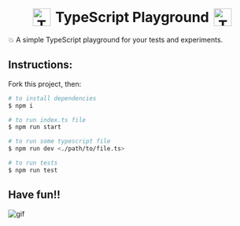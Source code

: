 # <div align="center" style="display: flex; align-items: center;justify-content: center; gap: 10px;"><img src="https://raw.githubusercontent.com/danielcranney/readme-generator/main/public/icons/skills/typescript-colored.svg" width="36" height="36" alt="TypeScript" /> <span>TypeScript Playground</span> <img src="https://raw.githubusercontent.com/danielcranney/readme-generator/main/public/icons/skills/typescript-colored.svg" width="36" height="36" alt="TypeScript" /></div>

💥 A simple TypeScript playground for your tests and experiments. 


## Instructions:

Fork this project, then:

```bash
# to install dependencies
$ npm i

# to run index.ts file
$ npm run start

# to run some typescript file
$ npm run dev <./path/to/file.ts>

# to run tests
$ npm run test
```

## Have fun!!
![gif](https://media2.giphy.com/media/rT0HFny4mRWwnlxG40/giphy.gif?cid=790b761192498fa56e7701d5ecee5214c1596ced8665bda5&rid=giphy.gif&ct=g)
